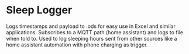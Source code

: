 # Sleep Logger

Logs timestamps and payload to .ods for easy use in Excel and similar applications. Subscribes to a MQTT path (home assistant) and logs to file when told to.
Used to log sleeping hours sent from other sources like a home assistant automation with phone charging as trigger.
